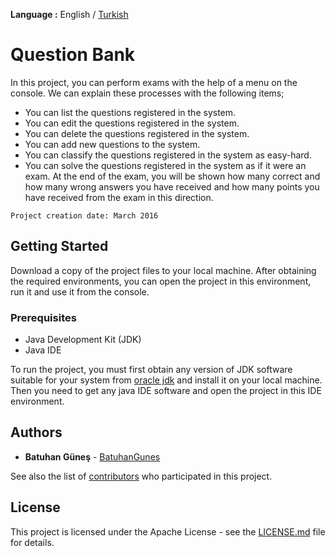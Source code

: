 **Language :** English / [Turkish](https://github.com/BatuhanGunes/QuestionBank/blob/master/README(Turkish).md)

# Question Bank

In this project, you can perform exams with the help of a menu on the console. We can explain these processes with the following items;
- You can list the questions registered in the system.
- You can edit the questions registered in the system.
- You can delete the questions registered in the system.
- You can add new questions to the system.
- You can classify the questions registered in the system as easy-hard.
- You can solve the questions registered in the system as if it were an exam. At the end of the exam, you will be shown how many correct and how many wrong answers you have received and how many points you have received from the exam in this direction.

`
Project creation date: March 2016
`

## Getting Started

Download a copy of the project files to your local machine. After obtaining the required environments, you can open the project in this environment, run it and use it from the console.

### Prerequisites

- Java Development Kit (JDK)
- Java IDE

To run the project, you must first obtain any version of JDK software suitable for your system from [oracle jdk](https://www.oracle.com/java/technologies/javase-downloads.html) and install it on your local machine. Then you need to get any java IDE software and open the project in this IDE environment.

## Authors

* **Batuhan Güneş**  - [BatuhanGunes](https://github.com/BatuhanGunes)

See also the list of [contributors](https://github.com/BatuhanGunes/QuestionBank/graphs/contributors) who participated in this project.

## License

This project is licensed under the Apache License - see the [LICENSE.md](https://github.com/BatuhanGunes/QuestionBank/blob/master/LICENSE) file for details.

